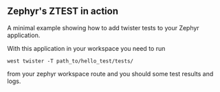 ## Zephyr's ZTEST in action


A minimal example showing how to add twister tests to your Zephyr application. 

With this application in your workspace you need to run 


`west twister -T path_to/hello_test/tests/` 

from your zephyr workspace route and you should some test results and logs. 
